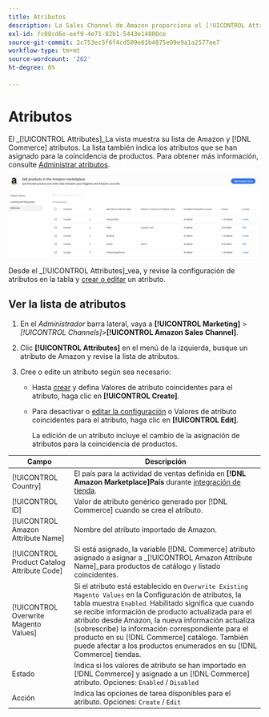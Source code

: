 ```yaml
---
title: Atributos
description: La Sales Channel de Amazon proporciona el [!UICONTROL Attributes] para monitorizar la lista de atributos de Amazon y Commerce y cómo se asignan para la coincidencia de productos.
exl-id: fc08cd6e-eef9-4e71-82b1-5443e14800ce
source-git-commit: 2c753ec5f6f4cd509e61b4875e09e9a1a2577ee7
workflow-type: tm+mt
source-wordcount: '262'
ht-degree: 0%

---
```


# Atributos

El _[!UICONTROL Attributes]_La vista muestra su lista de Amazon y [!DNL Commerce] atributos. La lista también indica los atributos que se han asignado para la coincidencia de productos. Para obtener más información, consulte [Administrar atributos](./managing-attributes.md).

![Vista Atributos](assets/amazon-attributes-view.png)

Desde el _[!UICONTROL Attributes]_vea, y revise la configuración de atributos en la tabla y [crear o editar](./creating-attributes.md) un atributo.

## Ver la lista de atributos

1. En el _Administrador_ barra lateral, vaya a **[!UICONTROL Marketing]** > _[!UICONTROL Channels]_>**[!UICONTROL Amazon Sales Channel]**.

1. Clic **[!UICONTROL Attributes]** en el menú de la izquierda, busque un atributo de Amazon y revise la lista de atributos.

1. Cree o edite un atributo según sea necesario:

   - Hasta [crear](./creating-attributes.md#create-an-attribute) y defina Valores de atributo coincidentes para el atributo, haga clic en **[!UICONTROL Create]**.

   - Para desactivar o [editar la configuración](./creating-attributes.md#edit-an-attribute) o Valores de atributo coincidentes para el atributo, haga clic en **[!UICONTROL Edit]**.

      La edición de un atributo incluye el cambio de la asignación de atributos para la coincidencia de productos.

| Campo | Descripción |
|--- |--- |
| [!UICONTROL Country] | El país para la actividad de ventas definida en  **[!DNL Amazon Marketplace]País** durante [integración de tienda](./store-integration.md). |
| [!UICONTROL ID] | Valor de atributo genérico generado por [!DNL Commerce] cuando se crea el atributo. |
| [!UICONTROL Amazon Attribute Name] | Nombre del atributo importado de Amazon. |
| [!UICONTROL Product Catalog Attribute Code] | Si está asignado, la variable [!DNL Commerce] atributo asignado a asignar a _[!UICONTROL Amazon Attribute Name]_para productos de catálogo y listado coincidentes. |
| [!UICONTROL Overwrite Magento Values] | Si el atributo está establecido en `Overwrite Existing Magento Values` en la Configuración de atributos, la tabla muestra `Enabled`. Habilitado significa que cuando se recibe información de producto actualizada para el atributo desde Amazon, la nueva información actualiza (sobrescribe) la información correspondiente para el producto en su [!DNL Commerce] catálogo. También puede afectar a los productos enumerados en su [!DNL Commerce] tiendas. |
| Estado | Indica si los valores de atributo se han importado en [!DNL Commerce] y asignado a un [!DNL Commerce] atributo. Opciones: `Enabled` / `Disabled` |
| Acción | Indica las opciones de tarea disponibles para el atributo. Opciones: `Create` / `Edit` |
